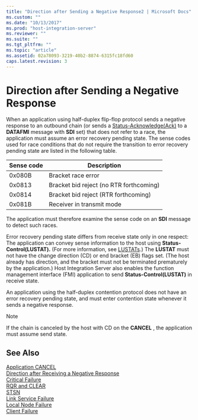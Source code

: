 ```yaml
---
title: "Direction after Sending a Negative Response2 | Microsoft Docs"
ms.custom: ""
ms.date: "10/13/2017"
ms.prod: "host-integration-server"
ms.reviewer: ""
ms.suite: ""
ms.tgt_pltfrm: ""
ms.topic: "article"
ms.assetid: 02a78093-3219-40b2-8874-6315fc18fd60
caps.latest.revision: 3
---
```

# Direction after Sending a Negative Response
When an application using half-duplex flip-flop protocol sends a negative response to an outbound chain (or sends a [Status-Acknowledge(Ack)](../Topic/Status-Acknowledge\(Ack\)1.md) to a **DATAFMI** message with **SDI** set) that does not refer to a race, the application must assume an error recovery pending state. The sense codes used for race conditions that do not require the transition to error recovery pending state are listed in the following table.  
  
|Sense code|Description|  
|----------------|-----------------|  
|0x080B|Bracket race error|  
|0x0813|Bracket bid reject (no RTR forthcoming)|  
|0x0814|Bracket bid reject (RTR forthcoming)|  
|0x081B|Receiver in transmit mode|  
  
 The application must therefore examine the sense code on an **SDI** message to detect such races.  
  
 Error recovery pending state differs from receive state only in one respect: The application can convey sense information to the host using **Status-Control(LUSTAT).** (For more information, see [LUSTATs](../core/lustats].md).) The **LUSTAT** must not have the change direction (CD) or end bracket (EB) flags set. (The host already has direction, and the bracket must not be terminated prematurely by the application.) Host Integration Server also enables the function management interface (FMI) application to send **Status-Control(LUSTAT)** in receive state.  
  
 An application using the half-duplex contention protocol does not have an error recovery pending state, and must enter contention state whenever it sends a negative response.  
  
> [!NOTE]
>  If the chain is canceled by the host with CD on the **CANCEL** , the application must assume send state.  
  
## See Also  
 [Application CANCEL](../core/application-cancel.md)   
 [Direction after Receiving a Negative Response](../core/direction-after-receiving-a-negative-response.md)   
 [Critical Failure](../core/critical-failure.md)   
 [RQR and CLEAR](../core/rqr-and-clear.md)   
 [STSN](../core/stsn.md)   
 [Link Service Failure](../core/link-service-failure.md)   
 [Local Node Failure](../core/local-node-failure.md)   
 [Client Failure](../core/client-failure.md)